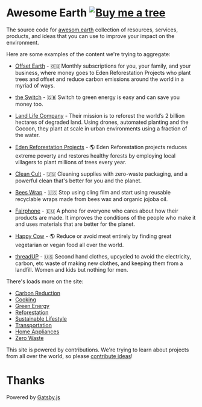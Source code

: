 # Awesome Earth [![Buy me a tree](https://img.shields.io/badge/Buy%20me%20a%20tree-%F0%9F%8C%B3-lightgreen)](https://offset.earth/philsturgeon)

The source code for [awesom.earth](http://awesom.earth) collection of resources, services, products, and ideas that you can use to improve your impact on the environment.

Here are some examples of the content we're trying to aggregate:

- [Offset Earth](https://offset.earth/?r=5d01f2ed12ae7a358b75fdd7) - 🇬🇧 Monthly subscriptions for you, your family, and your business, where money goes to Eden Reforestation Projects who plant trees and offset and reduce carbon emissions around the world in a myriad of ways.

- [the Switch](https://theswitch.co.uk/) - 🇬🇧 Switch to green energy is easy and can save you money too.

- [Land Life Company](https://landlifecompany.com/) - 
Their mission is to reforest the world’s 2 billion hectares of degraded land. Using drones, automated planting and the Cocoon, they plant at scale in urban environments using a fraction of the water.

- [Eden Reforestation Projects](https://edenprojects.org/) - 🌎 Eden Reforestation projects reduces extreme poverty and restores healthy forests by employing local villagers to plant millions of trees every year.

- [Clean Cult](https://www.cleancult.com/) - 🇺🇸 Cleaning supplies with zero-waste packaging, and a powerful clean that's better for you and the planet.

- [Bees Wrap](https://www.beeswrap.com/) - 🇺🇸 Stop using cling film and start using reusable recyclable wraps made from bees wax and organic jojoba oil.

- [Fairphone](https://www.fairphone.com/) - 🇪🇺 A phone for everyone who cares about how their products are made. It improves the conditions of the people who make it and uses materials that are better for the planet.

- [Happy Cow](https://www.happycow.net) - 🌎 Reduce or avoid meat entirely by finding great vegetarian or vegan food all over the world.

- [threadUP](https://www.thredup.com/) - 🇺🇸 Second hand clothes, upcycled to avoid the electricity, carbon, etc waste of making new clothes, and keeping them from a landfill. Women and kids but nothing for men.

There's loads more on the site:

- [Carbon Reduction](https://awesom.earth/carbon-reduction)
- [Cooking](https://awesom.earth/cooking)
- [Green Energy](https://awesom.earth/green-energy)
- [Reforestation](https://awesom.earth/reforestation)
- [Sustainable Lifestyle](https://awesom.earth/sustainable-lifestyle)
- [Transportation](https://awesom.earth/transportation)
- [Home Appliances](https://awesom.earth/home-appliances)
- [Zero Waste](https://awesom.earth/zero-waste)

This site is powered by contributions. We're trying to learn about projects from all over the world, so please [contribute ideas](CONTRIBUTING.md)! 

# Thanks

Powered by [Gatsby.js](https://www.gatsbyjs.org/)

